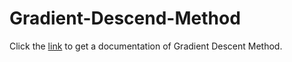 # Gradient-Descend-Method
Click the [link](https://github.com/JMwagunda/Gradient-Descend-Method/blob/main/Gradient_Descent_Method.pdf) to get a documentation of Gradient Descent Method.
